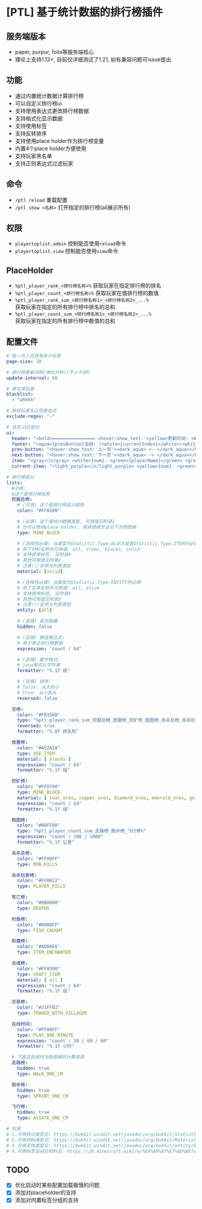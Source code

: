 # [PTL] 基于统计数据的排行榜插件

## 服务端版本
 - paper, purpur, folia等服务端核心
 - 理论上支持1.13+, 目前仅详细测试了1.21, 如有兼容问题可issue提出

## 功能
 - 通过内置统计数据计算排行榜
 - 可以自定义排行榜ui
 - 支持使用表达式更改排行榜数据
 - 支持格式化显示数据
 - 支持使用标签
 - 支持反转排序
 - 支持使用place holder作为排行榜变量
 - 内置4个place holder方便使用
 - 支持玩家黑名单
 - 支持正则表达式过滤玩家

## 命令
 - ```/ptl reload``` 重载配置
 - ```/ptl show <名称>``` 打开指定的排行榜(all展示所有)

## 权限
 - ```playertoplist.admin``` 控制能否使用```reload```命令
 - ```playertoplist.view``` 控制能否使用```view```命令

## PlaceHolder
 - ```%ptl_player_rank_<排行榜名称>%``` 获取玩家在指定排行榜的排名
 - ```%ptl_player_count_<排行榜名称>%``` 获取玩家在值排行榜的数值
 - ```%ptl_player_rank_sum_<排行榜名称1>_<排行榜名称2>_...%``` <br>获取玩家在指定的所有排行榜中排名的总和
 - ```%ptl_player_count_sum_<排行榜名称1>_<排行榜名称2>_...%``` <br>获取玩家在指定的所有排行榜中数值的总和

## 配置文件
```yaml
# 每一页上应该有多少玩家
page-size: 10

# 排行榜更新间隔(单位为秒)(不小于30)
update-interval: 60

# 黑名单玩家
blacklist:
  - "whhhh"

# 排除玩家名正则表达式
exclude-regex: "-"

# 自定义UI部分
ui:
  header: "<bold>================ <hover:show_text:'<yellow>更新时间: <#FFA500>{updateTime}</#FFA500></yellow>'>{listName} ================</bold>"
  footer: "<aqua>{prevButton}当前: (<white>{currentIndex}</white>/<white>{totalIndex}</white>){nextButton}</aqua>"
  prev-button: "<hover:show_text:'上一页'><dark_aqua> <- </dark_aqua></hover>"
  next-button: "<hover:show_text:'下一页'><dark_aqua> -> </dark_aqua></hover>"
  item: "<gray>⬡</gray> <white>{num}. <green>{playerName}</green> <grey>-</grey> <dark_green>{count}</dark_green></white>"
  current-item: "<light_purple>⬡</light_purple> <yellow>{num}. <green>{playerName}</green> <grey>-</grey> <dark_green>{count}</dark_green></yellow>"

# 排行榜部分
lists:
  #示例:
  #这个是排行榜名称
  挖掘总榜:
    # (可选) 这个是排行榜显示颜色
    color: "#FFA500"

    # (必填) 这个是统计数据类型, 可用值见附录1
    # 也可以使用place holder, 具体使用方法见下方跑图榜
    type: MINE_BLOCK

    # (选择性必填) 当类型为Statistic.Type.BLOCK或者Statistic.Type.ITEM时必填
    # 除了材料名称外可用值: all, items, blocks, solid
    # 支持使用标签, 见附录4
    # 其他可用值见附录2
    # 注意!!!该项为列表类型
    material: [solid]

    # (选择性必填) 当类型为Statistic.Type.ENTITY时必填
    # 除了实体名称外可用值: all, alive
    # 支持使用标签, 见附录4
    # 其他可用值见附录3
    # 注意!!!该项为列表类型
    entity: [all]

    # (选填) 是否隐藏
    hidden: false

    # (选填) 数值表达式:
    # 用于修正排行榜数值
    expression: "count / 64"

    # (选填) 数字格式:
    # java格式化字符串
    formatter: "%.1f 组"

    # (选填) 排序:
    # false: 从大到小
    # true: 从小到大
    reversed: false

  总榜:
    color: "#FB156B"
    type: "%ptl_player_rank_sum_挖掘总榜_放置榜_挖矿榜_跑图榜_击杀总榜_击杀玩家榜_死亡榜_钓鱼榜_附魔榜_合成榜_交易榜_在线时间%"
    reversed: true
    formatter: "%.0f 排名和"

  放置榜:
    color: "#A52A2A"
    type: USE_ITEM
    material: [ blocks ]
    expression: "count / 64"
    formatter: "%.1f 组"

  挖矿榜:
    color: "#FFD700"
    type: MINE_BLOCK
    material: [ coal_ores, copper_ores, diamond_ores, emerald_ores, gold_ores, lapis_ores, redstone_ores, NETHER_QUARTZ_ORE, ANCIENT_DEBRIS ]
    expression: "count / 64"
    formatter: "%.1f 组"

  跑图榜:
    color: "#00FF00"
    type: "%ptl_player_count_sum_走路榜_跑步榜_飞行榜%"
    expression: "count / 100 / 1000"
    formatter: "%.1f 公里"

  击杀总榜:
    color: "#FF00FF"
    type: MOB_KILLS

  击杀玩家榜:
    color: "#FF0022"
    type: PLAYER_KILLS

  死亡榜:
    color: "#8B0000"
    type: DEATHS

  钓鱼榜:
    color: "#0000FF"
    type: FISH_CAUGHT

  附魔榜:
    color: "#ADD8E6"
    type: ITEM_ENCHANTED

  合成榜:
    color: "#FFA500"
    type: CRAFT_ITEM
    material: [ all ]
    expression: "count / 64"
    formatter: "%.1f 组"

  交易榜:
    color: "#31FFB1"
    type: TRADED_WITH_VILLAGER

  在线时间:
    color: "#FF00FF"
    type: PLAY_ONE_MINUTE
    expression: "count / 20 / 60 / 60"
    formatter: "%.1f 小时"

  # 下面这些是作为跑图榜的计算来源
  走路榜:
    hidden: true
    type: WALK_ONE_CM

  跑步榜:
    hidden: true
    type: SPRINT_ONE_CM

  飞行榜:
    hidden: true
    type: AVIATE_ONE_CM

# 附录
# 1.可用统计类型见: https://bukkit.windit.net/javadoc/org/bukkit/Statistic.html
# 2.可用材料类型见: https://bukkit.windit.net/javadoc/org/bukkit/Material.html
# 3.可用实体类型见: https://bukkit.windit.net/javadoc/org/bukkit/entity/EntityType.html
# 4.可用标签及对应材料见: https://zh.minecraft.wiki/w/%E6%A0%87%E7%AD%BE?variant=zh-cn#%E6%A0%87%E7%AD%BE%E5%88%97%E8%A1%A8
```

## TODO
 - [x] 优化启动时某些配置加载极慢的问题
 - [x] 添加对placeholder的支持
 - [x] 添加对内置标签分组的支持

